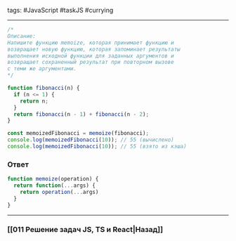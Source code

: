 tags: #JavaScript #taskJS #currying 
____

```js
/*
Описание: 
Напишите функцию memoize, которая принимает функцию и 
возвращает новую функцию, которая запоминает результаты 
выполнения исходной функции для заданных аргументов и 
возвращает сохраненный результат при повторном вызове 
с теми же аргументами.
*/

function fibonacci(n) {
  if (n <= 1) {
    return n;
  }
  return fibonacci(n - 1) + fibonacci(n - 2);
}

const memoizedFibonacci = memoize(fibonacci);
console.log(memoizedFibonacci(10)); // 55 (вычислено)
console.log(memoizedFibonacci(10)); // 55 (взято из кэша)
```

### Ответ

```js
function memoize(operation) {
  return function(...args) {
    return operation(...args)
  }
}
```

___
### [[011 Решение задач JS, TS и React|Назад]]